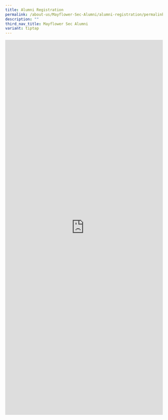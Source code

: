 ```yaml
---
title: Alumni Registration
permalink: /about-us/Mayflower-Sec-Alumni/alumni-registration/permalink/
description: ""
third_nav_title: Mayflower Sec Alumni
variant: tiptap
---
```

<div class="iframe-wrapper"><iframe height="1200" width="100%" allowfullscreen="true" frameborder="0" src="https://docs.google.com/forms/d/e/1FAIpQLSc6X1a1sXeXre2shnVLy583w0KyAulM_RhxWOF95iZztQCCTw/viewform?embedded=true"></iframe></div><p></p>